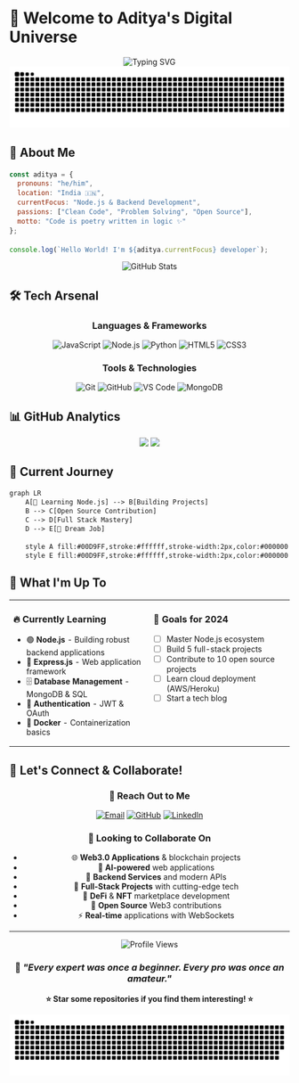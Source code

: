 # 🚀 Welcome to Aditya's Digital Universe

<div align="center">
  <img src="https://readme-typing-svg.herokuapp.com?font=Fira+Code&size=30&duration=3000&pause=1000&color=00D9FF&center=true&vCenter=true&width=600&lines=Hi%2C+I'm+Aditya+Tiwari+%F0%9F%91%8B;Full+Stack+Developer;Node.js+Enthusiast;Always+Learning+%F0%9F%93%9A" alt="Typing SVG" />
</div>

<div align="center">
  <img src="https://github.com/AdityaTiwari64/AdityaTiwari64/blob/output/github-contribution-grid-snake.svg" alt="Snake eating commits" />
</div>

## 🎯 About Me

```javascript
const aditya = {
  pronouns: "he/him",
  location: "India 🇮🇳",
  currentFocus: "Node.js & Backend Development",
  passions: ["Clean Code", "Problem Solving", "Open Source"],
  motto: "Code is poetry written in logic ✨"
};

console.log(`Hello World! I'm ${aditya.currentFocus} developer`);
```

<div align="center">
  <img src="https://github-readme-stats.vercel.app/api?username=AdityaTiwari64&show_icons=true&theme=tokyonight&hide_border=true&title_color=00D9FF&icon_color=00D9FF&text_color=ffffff&bg_color=0D1117" alt="GitHub Stats" />
</div>

## 🛠️ Tech Arsenal

<div align="center">

### Languages & Frameworks
![JavaScript](https://img.shields.io/badge/JavaScript-F7DF1E?style=for-the-badge&logo=javascript&logoColor=black)
![Node.js](https://img.shields.io/badge/Node.js-43853D?style=for-the-badge&logo=node.js&logoColor=white)
![Python](https://img.shields.io/badge/Python-3776AB?style=for-the-badge&logo=python&logoColor=white)
![HTML5](https://img.shields.io/badge/HTML5-E34F26?style=for-the-badge&logo=html5&logoColor=white)
![CSS3](https://img.shields.io/badge/CSS3-1572B6?style=for-the-badge&logo=css3&logoColor=white)

### Tools & Technologies
![Git](https://img.shields.io/badge/Git-F05032?style=for-the-badge&logo=git&logoColor=white)
![GitHub](https://img.shields.io/badge/GitHub-100000?style=for-the-badge&logo=github&logoColor=white)
![VS Code](https://img.shields.io/badge/VS_Code-007ACC?style=for-the-badge&logo=visual-studio-code&logoColor=white)
![MongoDB](https://img.shields.io/badge/MongoDB-4EA94B?style=for-the-badge&logo=mongodb&logoColor=white)

</div>

## 📊 GitHub Analytics

<div align="center">
  <img height="180em" src="https://github-readme-stats.vercel.app/api/top-langs/?username=AdityaTiwari64&layout=compact&langs_count=8&theme=tokyonight&hide_border=true&title_color=00D9FF&text_color=ffffff&bg_color=0D1117"/>
  <img height="180em" src="https://github-readme-streak-stats.herokuapp.com/?user=AdityaTiwari64&theme=tokyonight&hide_border=true&stroke=00D9FF&ring=00D9FF&fire=00D9FF"/>
</div>

## 🎯 Current Journey

```mermaid
graph LR
    A[🎯 Learning Node.js] --> B[Building Projects]
    B --> C[Open Source Contribution]
    C --> D[Full Stack Mastery]
    D --> E[🚀 Dream Job]
    
    style A fill:#00D9FF,stroke:#ffffff,stroke-width:2px,color:#000000
    style E fill:#00D9FF,stroke:#ffffff,stroke-width:2px,color:#000000
```

## 🌟 What I'm Up To

<table>
<tr>
<td valign="top" width="50%">

### 🔥 Currently Learning
- 🟢 **Node.js** - Building robust backend applications
- 🔗 **Express.js** - Web application framework
- 🗄️ **Database Management** - MongoDB & SQL
- 🔐 **Authentication** - JWT & OAuth
- 🐳 **Docker** - Containerization basics

</td>
<td valign="top" width="50%">

### 🎯 Goals for 2024
- [ ] Master Node.js ecosystem
- [ ] Build 5 full-stack projects
- [ ] Contribute to 10 open source projects
- [ ] Learn cloud deployment (AWS/Heroku)
- [ ] Start a tech blog

</td>
</tr>
</table>

## 🤝 Let's Connect & Collaborate!

<div align="center">

### 💌 Reach Out to Me

[![Email](https://img.shields.io/badge/Email-D14836?style=for-the-badge&logo=gmail&logoColor=white)](mailto:adiaarushtiwari@gmail.com)
[![GitHub](https://img.shields.io/badge/GitHub-100000?style=for-the-badge&logo=github&logoColor=white)](https://github.com/AdityaTiwari64)
[![LinkedIn](https://img.shields.io/badge/LinkedIn-0077B5?style=for-the-badge&logo=linkedin&logoColor=white)](https://linkedin.com/in/your-linkedin-profile)

### 🚀 Looking to Collaborate On
- 🌐 **Web3.0 Applications** & blockchain projects
- 🤖 **AI-powered** web applications  
- 🔧 **Backend Services** and modern APIs
- 📱 **Full-Stack Projects** with cutting-edge tech
- 🎯 **DeFi** & **NFT** marketplace development
- 🌟 **Open Source** Web3 contributions
- ⚡ **Real-time** applications with WebSockets

</div>

---

<div align="center">
  <img src="https://komarev.com/ghpvc/?username=AdityaTiwari64&color=00D9FF&style=flat-square&label=Profile+Views" alt="Profile Views" />
  
  ### 💭 *"Every expert was once a beginner. Every pro was once an amateur."*
  
  **⭐ Star some repositories if you find them interesting! ⭐**
</div>

<div align="center">
  <img src="https://raw.githubusercontent.com/platane/platane/output/github-contribution-grid-snake-dark.svg" alt="GitHub Contribution Grid Snake Animation" />
</div>
